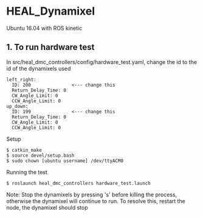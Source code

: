 # HEAL_Dynamixel 
Ubuntu 16.04 with ROS kinetic

## 1. To run hardware test 

In src/heal_dmc_controllers/config/hardware_test.yaml, change the id to the id of the dynamixels used
```
left_right:
  ID: 200               <--- change this
  Return_Delay_Time: 0
  CW_Angle_Limit: 0
  CCW_Angle_Limit: 0
up_down:
  ID: 199               <--- change this
  Return_Delay_Time: 0
  CW_Angle_Limit: 0
  CCW_Angle_Limit: 0

```
Setup
```
$ catkin_make
$ source devel/setup.bash
$ sudo chown [ubuntu username] /dev/ttyACM0
```
Running the test
```
$ roslaunch heal_dmc_controllers hardware_test.launch
```
Note: Stop the dynamixels by pressing 's' before killing the process, otherwise the dynamixel will continue to run. To resolve this, restart the node, the dynamixel should stop
